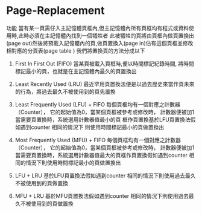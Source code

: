 # Page-Replacement


功能
當有某一頁需仔入主記憶體頁框內,但主記憶體內所有頁框均有程式或資料使用時,此時必須在主記憶體內找到一個犧牲者 此被犧牲的頁將由頁框內做頁置換出(page out)然後將預載入記憶體內的頁,做頁置換入(page in)佔有這個頁框並修改相對應的分頁表(page table ) 我們將置換頁的方法分成以下

1.	First In First Out (FIFO) 
當某頁被載入頁框時,便以時間標記紀錄時間, 將時間標記最小的頁，也就是在主記憶體內最久的頁置換出
2.	Least Recently Used (LRU) 
最近罕用頁置換法便是以過去歷史來當作頁未來 的行為，將過去最久不被使用到的頁先置換
3.	Least Frequently Used (LFU) + FIFO 
每個頁框均有一個對應之計數器（Counter）， 它的起始值為0，當某個頁框被參考或修改時， 計數器便被加1 當需要頁置換時，系統選用計數器值最小的頁 框作頁置換基於LFU頁置換法假如遇到counter 相同的情況下
則使用時間標記最小的頁做置換出
4.	Most Frequently Used (MFU) + FIFO 
每個頁框均有一個對應之計數器（Counter）， 它的起始值為0，當某個頁框被參考或修改時， 計數器便被加1 當需要頁置換時，系統選用計數器值最大的頁框作頁置換假如遇到counter 相同的情況下則使用時間標記最小的頁做置換出

5.	LFU + LRU 
基於LFU頁置換法假如遇到counter 相同的情況下則使用過去最久不被使用到的頁做置換
6.	MFU + LRU
基於MFU頁置換法假如遇到counter 相同的情況下則使用過去最久不被使用到的頁做置換
